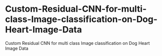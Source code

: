 # Custom-Residual-CNN-for-multi-class-Image-classification-on-Dog-Heart-Image-Data
Custom Residual CNN for multi class Image classification on Dog Heart Image Data
